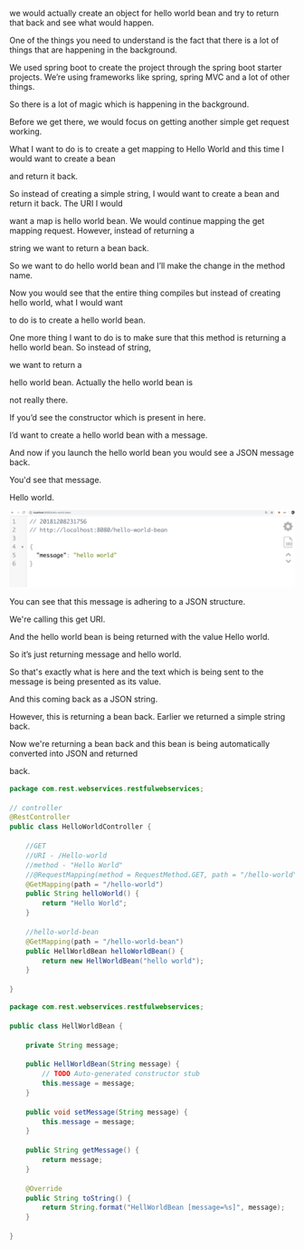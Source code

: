 we would actually create an object for hello world bean and try to return that back and see what would happen.

One of the things you need to understand is the fact that there is a lot of things that are happening in the background.

We used spring boot to create the project through the spring boot starter projects. We’re using frameworks like spring, spring MVC and a lot of other things.

So there is a lot of magic which is happening in the background. 

Before we get there, we would focus on getting another simple get request working.

What I want to do is to create a get mapping to Hello World and this time I would want to create a bean

and return it back.

So instead of creating a simple string, I would want to create a bean and return it back. The URI I would

want a map is hello world bean. We would continue mapping the get mapping request. However, instead of returning a

string we want to return a bean back.

So we want to do hello world bean and I’ll make the change in the method name.

Now you would see that the entire thing compiles but instead of creating hello world, what I would want

to do is to create a hello world bean.

One more thing I want to do is to make sure that this method is returning a hello world bean. So instead of string,

we want to return a

hello world bean. Actually the hello world bean is

not really there.

If you’d see the constructor which is present in here. 

I’d want to create a hello world bean with a message.

And now if you launch the hello world bean you would see a JSON message back.

You'd see that message.

Hello world.

![](https://github.com/abhinavkorpal/microservices/blob/master/images/hello_world_bean.png)

You can see that this message is adhering to a JSON structure.

We're calling this get URI.

And the hello world bean is being returned with the value Hello world.

So it’s just returning message and hello world.

So that's exactly what is here and the text which is being sent to the message is being presented as its value.

And this coming back as a JSON string.

However, this is returning a bean back. Earlier we returned a simple string back.

Now we're returning a bean back and this bean is being automatically converted into JSON and returned

back.

```java
package com.rest.webservices.restfulwebservices;

// controller
@RestController
public class HelloWorldController {
	
	//GET 
	//URI - /Hello-world
	//method - "Hello World"
	//@RequestMapping(method = RequestMethod.GET, path = "/hello-world")
	@GetMapping(path = "/hello-world")
	public String helloWorld() {
		return "Hello World";
	}
	
	//hello-world-bean
	@GetMapping(path = "/hello-world-bean")
	public HellWorldBean helloWorldBean() {
		return new HellWorldBean("hello world");
	}

}
```

```java
package com.rest.webservices.restfulwebservices;

public class HellWorldBean {

	private String message;

	public HellWorldBean(String message) {
		// TODO Auto-generated constructor stub
		this.message = message;
	}

	public void setMessage(String message) {
		this.message = message;
	}

	public String getMessage() {
		return message;
	}

	@Override
	public String toString() {
		return String.format("HellWorldBean [message=%s]", message);
	}	

}
```
